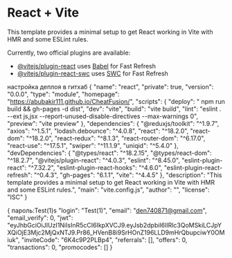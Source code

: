 # React + Vite

This template provides a minimal setup to get React working in Vite with HMR and some ESLint rules.

Currently, two official plugins are available:

- [@vitejs/plugin-react](https://github.com/vitejs/vite-plugin-react/blob/main/packages/plugin-react/README.md) uses [Babel](https://babeljs.io/) for Fast Refresh
- [@vitejs/plugin-react-swc](https://github.com/vitejs/vite-plugin-react-swc) uses [SWC](https://swc.rs/) for Fast Refresh

настройка деплоя в гитхаб
{
"name": "react",
"private": true,
"version": "0.0.0",
"type": "module",
"homepage": "https://abubakir111.github.io/CheatFusion/",
"scripts": {
"deploy": " npm run build && gh-pages -d dist",
"dev": "vite",
"build": "vite build",
"lint": "eslint . --ext js,jsx --report-unused-disable-directives --max-warnings 0",
"preview": "vite preview"
},
"dependencies": {
"@reduxjs/toolkit": "^1.9.7",
"axios": "^1.5.1",
"lodash.debounce": "^4.0.8",
"react": "^18.2.0",
"react-dom": "^18.2.0",
"react-redux": "^8.1.3",
"react-router-dom": "^6.17.0",
"react-use": "^17.5.1",
"swiper": "^11.1.9",
"uniqid": "^5.4.0"
},
"devDependencies": {
"@types/react": "^18.2.15",
"@types/react-dom": "^18.2.7",
"@vitejs/plugin-react": "^4.0.3",
"eslint": "^8.45.0",
"eslint-plugin-react": "^7.32.2",
"eslint-plugin-react-hooks": "^4.6.0",
"eslint-plugin-react-refresh": "^0.4.3",
"gh-pages": "6.1.1",
"vite": "^4.4.5"
},
"description": "This template provides a minimal setup to get React working in Vite with HMR and some ESLint rules.",
"main": "vite.config.js",
"author": "",
"license": "ISC"
}

{
пароль:Test(1)s
"login": "Test(1)",
"email": "den740871@gmail.com",
"email_verify": 0,
"jwt": "eyJhbGciOiJIUzI1NiIsInR5cCI6IkpXVCJ9.eyJsb2dpbiI6IlRlc3QoMSkiLCJpYXQiOjE3Mjc2MjQxNTJ9.Pr86_HVenB8i9SrHOnZ196LLD9mHrQbupciwY0OMiuk",
"inviteCode": "6K4c9P2PLBp4",
"referrals": [],
"offers": 0,
"transactions": 0,
"promocodes": []
}
